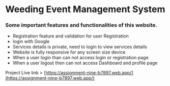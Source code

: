 # Weeding Event Management System

### Some important  features and functionalities of this website.

- Registration feature and validation for user Registration
- login with Google 
- Services details is private, need to login to view services details 
- Website is fully responsive for any screen size device
- When a user login than can not access login or registration page
- When a user logout then can not access Dashboard and profile page


Project Live link > [https://assignment-nine-b7897.web.app/](https://assignment-nine-b7897.web.app/)

